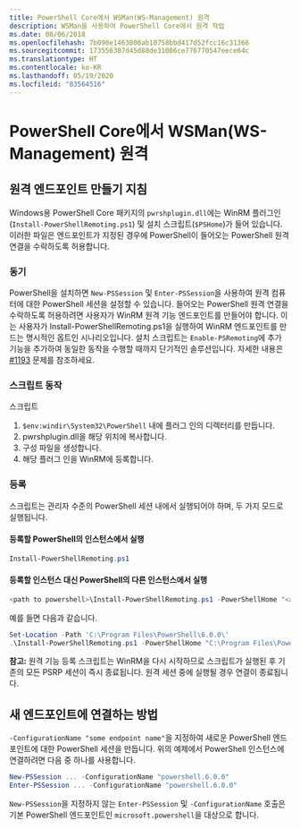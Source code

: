 ```yaml
---
title: PowerShell Core에서 WSMan(WS-Management) 원격
description: WSMan을 사용하여 PowerShell Core에서 원격 작업
ms.date: 08/06/2018
ms.openlocfilehash: 7b090e1463808ab10758bbd417d52fcc16c31366
ms.sourcegitcommit: 173556307d45d88de31086ce776770547eece64c
ms.translationtype: HT
ms.contentlocale: ko-KR
ms.lasthandoff: 05/19/2020
ms.locfileid: "83564516"
---
```

# <a name="ws-management-wsman-remoting-in-powershell-core"></a>PowerShell Core에서 WSMan(WS-Management) 원격

## <a name="instructions-to-create-a-remoting-endpoint"></a>원격 엔드포인트 만들기 지침

Windows용 PowerShell Core 패키지의 `pwrshplugin.dll`에는 WinRM 플러그인(`Install-PowerShellRemoting.ps1`) 및 설치 스크립트(`$PSHome`)가 들어 있습니다.
이러한 파일은 엔드포인트가 지정된 경우에 PowerShell이 들어오는 PowerShell 원격 연결을 수락하도록 허용합니다.

### <a name="motivation"></a>동기

PowerShell을 설치하면 `New-PSSession` 및 `Enter-PSSession`을 사용하여 원격 컴퓨터에 대한 PowerShell 세션을 설정할 수 있습니다.
들어오는 PowerShell 원격 연결을 수락하도록 허용하려면 사용자가 WinRM 원격 기능 엔드포인트를 만들어야 합니다.
이는 사용자가 Install-PowerShellRemoting.ps1을 실행하여 WinRM 엔드포인트를 만드는 명시적인 옵트인 시나리오입니다.
설치 스크립트는 `Enable-PSRemoting`에 추가 기능을 추가하여 동일한 동작을 수행할 때까지 단기적인 솔루션입니다.
자세한 내용은 [#1193](https://github.com/PowerShell/PowerShell/issues/1193) 문제를 참조하세요.

### <a name="script-actions"></a>스크립트 동작

스크립트

1. `$env:windir\System32\PowerShell` 내에 플러그 인의 디렉터리를 만듭니다.
1. pwrshplugin.dll을 해당 위치에 복사합니다.
1. 구성 파일을 생성합니다.
1. 해당 플러그 인을 WinRM에 등록합니다.

### <a name="registration"></a>등록

스크립트는 관리자 수준의 PowerShell 세션 내에서 실행되어야 하며, 두 가지 모드로 실행됩니다.

#### <a name="executed-by-the-instance-of-powershell-that-it-will-register"></a>등록할 PowerShell의 인스턴스에서 실행

```powershell
Install-PowerShellRemoting.ps1
```

#### <a name="executed-by-another-instance-of-powershell-on-behalf-of-the-instance-that-it-will-register"></a>등록할 인스턴스 대신 PowerShell의 다른 인스턴스에서 실행

```powershell
<path to powershell>\Install-PowerShellRemoting.ps1 -PowerShellHome "<absolute path to the instance's $PSHOME>"
```

예를 들면 다음과 같습니다.

```powershell
Set-Location -Path 'C:\Program Files\PowerShell\6.0.0\'
.\Install-PowerShellRemoting.ps1 -PowerShellHome "C:\Program Files\PowerShell\6.0.0\"
```

**참고:** 원격 기능 등록 스크립트는 WinRM을 다시 시작하므로 스크립트가 실행된 후 기존의 모든 PSRP 세션이 즉시 종료됩니다. 원격 세션 중에 실행될 경우 연결이 종료됩니다.

## <a name="how-to-connect-to-the-new-endpoint"></a>새 엔드포인트에 연결하는 방법

`-ConfigurationName "some endpoint name"`을 지정하여 새로운 PowerShell 엔드포인트에 대한 PowerShell 세션을 만듭니다. 위의 예제에서 PowerShell 인스턴스에 연결하려면 다음 중 하나를 사용합니다.

```powershell
New-PSSession ... -ConfigurationName "powershell.6.0.0"
Enter-PSSession ... -ConfigurationName "powershell.6.0.0"
```

`New-PSSession`을 지정하지 않는 `Enter-PSSession` 및 `-ConfigurationName` 호출은 기본 PowerShell 엔드포인트인 `microsoft.powershell`을 대상으로 합니다.
